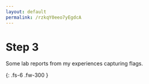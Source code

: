 ```yaml
---
layout: default
permalink: /rzkqY0eeo7yEgdcA
---
```


# Step 3
Some lab reports from my experiences capturing flags.

{: .fs-6 .fw-300 }
